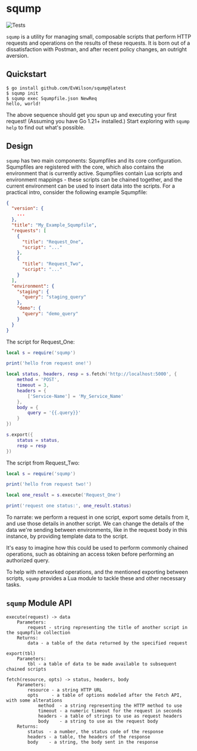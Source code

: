 # sqump
![Tests](https://github.com/EvWilson/sqump/actions/workflows/test.yml/badge.svg?branch=main)

`sqump` is a utility for managing small, composable scripts that perform HTTP requests and operations on the results of these requests.
It is born out of a dissatisfaction with Postman, and after recent policy changes, an outright aversion.

## Quickstart
```
$ go install github.com/EvWilson/sqump@latest
$ sqump init
$ sqump exec Squmpfile.json NewReq
hello, world!
```

The above sequence should get you spun up and executing your first request! (Assuming you have Go 1.21+ installed.)
Start exploring with `sqump help` to find out what's possible.

## Design
`sqump` has two main components: Squmpfiles and its core configuration. Squmpfiles are registered with the core, which
also contains the environment that is currently active. Squmpfiles contain Lua scripts and environment mappings - these scripts
can be chained together, and the current environment can be used to insert data into the scripts.
For a practical intro, consider the following example Squmpfile:
```json
{
  "version": {
    ...
  },
  "title": "My_Example_Squmpfile",
  "requests": [
    {
      "title": "Request_One",
      "script": "..."
    },
    {
      "title": "Request_Two",
      "script": "..."
    }
  ],
  "environment": {
    "staging": {
      "query": "staging_query"
    },
    "demo": {
      "query": "demo_query"
    }
  }
}
```
The script for Request_One:
```lua
local s = require('sqump')

print('hello from request one!')

local status, headers, resp = s.fetch('http://localhost:5000', {
    method = 'POST',
    timeout = 3,
    headers = {
        ['Service-Name'] = 'My_Service_Name'
    },
    body = {
        query = '{{.query}}'
    }
})

s.export({
    status = status,
    resp = resp
})
```
The script from Request_Two:
```lua
local s = require('sqump')

print('hello from request two!')

local one_result = s.execute('Request_One')

print('request one status:', one_result.status)
```
To narrate: we perform a request in one script, export some details from it, and use those details in another script.
We can change the details of the data we're sending between environments, like in the request body in this instance,
by providing template data to the script.

It's easy to imagine how this could be used to perform commonly chained operations, such as obtaining an access token
before performing an authorized query.

To help with networked operations, and the mentioned exporting between scripts, `sqump` provides a Lua module to tackle
these and other necessary tasks.

## `sqump` Module API
```
execute(request) -> data
    Parameters:
        request - string representing the title of another script in the squmpfile collection
    Returns:
        data - a table of the data returned by the specified request

export(tbl)
    Parameters:
        tbl - a table of data to be made available to subsequent chained scripts

fetch(resource, opts) -> status, headers, body
    Parameters:
        resource - a string HTTP URL
        opts     - a table of options modeled after the Fetch API, with some alterations
            method  - a string representing the HTTP method to use
            timeout - a numeric timeout for the request in seconds
            headers - a table of strings to use as request headers
            body    - a string to use as the request body
    Returns:
        status  - a number, the status code of the response
        headers - a table, the headers of the response
        body    - a string, the body sent in the response
```

